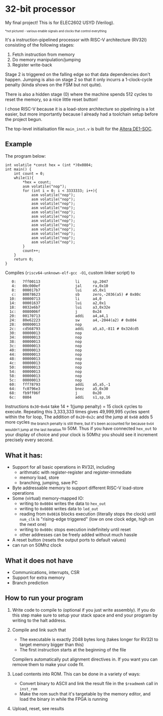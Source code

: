 # 32-bit processor
My final project! This is for ELEC2602 USYD (Verilog).


<sub><sup>*not pictured - various enable signals and clocks that control everything</sup></sub>

It's a instruction-pipelined processor with RISC-V architecture (RV32I) consisting of the following stages:

1. Fetch instruction from memory
2. Do memory manipulation/jumping
3. Register write-back

Stage 2 is triggered on the falling edge so that data dependencies don't happen. Jumping is also on stage 2 so that it only incurrs a 1-clock-cycle penalty (kinda shows on the FSM but not quite).

There is also a hidden stage (0) where the machine spends 512 cycles to reset the memory, so a nice little reset button!

I chose RISC-V because it is a load-store architecture so pipelining is a lot easier, but more importantly because I already had a toolchain setup before the project begun.

The top-level initialisation file `main_inst.v` is built for the [Altera DE1-SOC](http://de1-soc.terasic.com/).

## Example

The program below:
```
int volatile *const hex = (int *)0x0804;
int main() {
	int count = 0;
	while(1){
		*hex = count;
		asm volatile("nop");
		for (int i = 0; i < 3333333; i++){
			asm volatile("nop");
			asm volatile("nop");
			asm volatile("nop");
			asm volatile("nop");
			asm volatile("nop");
			asm volatile("nop");
			asm volatile("nop");
			asm volatile("nop");
			asm volatile("nop");
			asm volatile("nop");
			asm volatile("nop");
			asm volatile("nop");
		}
		count++;
	}
	return 0;
}
```
Compiles (`riscv64-unknown-elf-gcc -O1`, custom linker script) to
```
   0:   7ff00113                li      sp,2047
   4:   00c000ef                jal     ra,0x10
   8:   000017b7                lui     a5,0x1
   c:   80078623                sb      zero,-2036(a5) # 0x80c
  10:   00000713                li      a4,0
  14:   00001637                lui     a2,0x1
  18:   0032e6b7                lui     a3,0x32e
  1c:   0080006f                j       0x24
  20:   00170713                addi    a4,a4,1
  24:   80e62223                sw      a4,-2044(a2) # 0x804
  28:   00000013                nop
  2c:   cd568793                addi    a5,a3,-811 # 0x32dcd5
  30:   00000013                nop
  34:   00000013                nop
  38:   00000013                nop
  3c:   00000013                nop
  40:   00000013                nop
  44:   00000013                nop
  48:   00000013                nop
  4c:   00000013                nop
  50:   00000013                nop
  54:   00000013                nop
  58:   00000013                nop
  5c:   00000013                nop
  60:   fff78793                addi    a5,a5,-1
  64:   fc0796e3                bnez    a5,0x30
  68:   fb9ff06f                j       0x20
  6c:   0804                    addi    s1,sp,16
```
Instructions `0x30`-`0x64` take 14 + 1(jump penalty) = 15 clock cycles to execute. Repeating this 3,333,333 times gives 49,999,995 cycles spent within the for loop, The addition of `0x20`-`0x2c` and the jump at `0x68` adds 5 more cycles <sub>the branch penalty is still there, but it's been accounted for because `0x64` wouldn't jump at the last iteration</sub> to 50M. Thus if you have connected `hex_out` to your display of choice and your clock is 50Mhz you should see it increment precisely every second.

## What it has:
* Support for all basic operations in RV32I, including
    * arithmatic with register-register and register-immediate
    * memory load, store
    * branching, jumping, save PC
* Byte addressable memory to support different RISC-V load-store operations
* Some (virtual) memory-mapped IO:
    * writing to `0x0804` writes the data to `hex_out` 
    * writing to `0x0808` writes data to `led_out`
    * reading from `0x0816` blocks execution (literally stops the clock) until `num_clk` is "rising-edge triggered" (low on one clock edge, high on the next one)
    * writing to `0x080c` stops execution indefinitely until reset
    * other addresses can be freely added without much hassle
* A reset button (resets the output ports to default values)
* can run on 50Mhz clock

## What it does not have
* Communications, interrupts, CSR
* Support for extra memory
* Branch prediction

## How to run your program
1. Write code to compile to (optional if you just write assembly). If you do this step make sure to setup your stack space and end your program by writing to the halt address.
2. Compile and link such that
    * The executable is exactly 2048 bytes long (takes longer for RV32I to target memory bigger than this)
    * The first instruction starts at the beginning of the file

    Compilers automatically put alignment directives in. If you want you can remove them to make your code fit.
3. Load contents into ROM. This can be done in a variety of ways:
    * Convert binary to ASCII and link the result file in the `$readmemh` call in `inst_rom`
    * Make the rom such that it's targetable by the memory editor, and load the binary in while the FPGA is running
4. Upload, reset, see results
